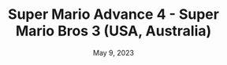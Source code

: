 ---
layout: gba
title: "Super Mario Advance 4 - Super Mario Bros 3 (USA, Australia)"
categories:
 - approved
 - gba
 - universal
 - safe
tags:
- mario
- mario
date: May 9, 2023
permalink: /games/mario-advance-4-mario-3/play/details
publisher: Nintendo
gid: mario-advance-4-mario-3
---